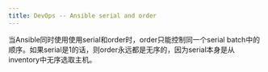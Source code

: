 ```yaml
---
title: DevOps -- Ansible serial and order
---
```


当Ansible同时使用使用serial和order时，order只能控制同一个serial batch中的顺序。如果serial是1的话，则order永远都是无序的，因为serial本身是从inventory中无序选取主机。

